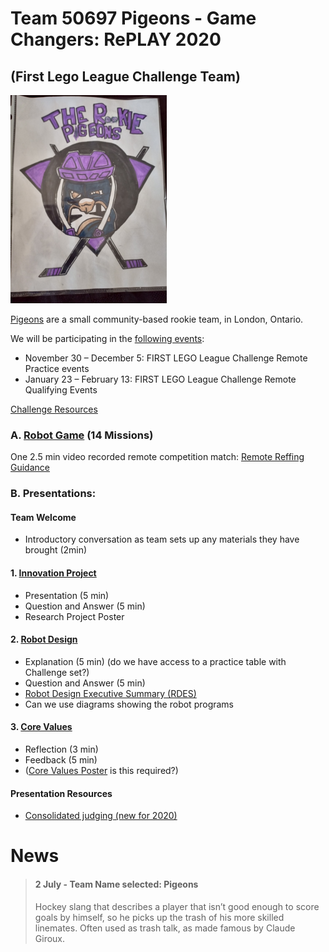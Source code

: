 # Team 50697 Pigeons - Game Changers: RePLAY 2020
## (First Lego League Challenge Team)

![image](pigeon-logo.png)

[Pigeons](https://fll-pigeons.github.io/gamechangers/) are a small community-based rookie team, in London, Ontario.

We will be participating in the [following events](https://www.firstroboticscanada.org/covid-3/):

  * November 30 – December 5:  FIRST LEGO League Challenge Remote Practice events
  * January 23 – February 13: FIRST LEGO League Challenge Remote Qualifying Events

[Challenge Resources](challenge.md)

### A. [Robot Game](robotgame.md) (14 Missions)

One 2.5 min video recorded remote competition match: [Remote Reffing Guidance](https://info.firstinspires.org/hubfs/Education_Resources/thinkscape/PD/FLL%20Explore%20and%20Challenge/RePLAY%20Remote%20Reffing%20Guidance.pdf)

### B. Presentations:

#### Team Welcome
* Introductory conversation as team sets up any materials they have brought (2min)

#### 1. [Innovation Project](projet.md)
* Presentation (5 min)
* Question and Answer (5 min)
* Research Project Poster

#### 2. [Robot Design](robotDesign.md)
* Explanation (5 min) (do we have access to a practice table with Challenge set?)
* Question and Answer (5 min) 
* [Robot Design Executive Summary (RDES)](IO_RDES.pdf)
* Can we use diagrams showing the robot programs

#### 3. [Core Values](coreValues.md)
* Reflection (3 min)
* Feedback (5 min)
* ([Core Values Poster](http://flltutorials.com/translations/en-us/CoreValues/CVPoster.pdf) is this required?)

#### Presentation Resources
* [Consolidated judging (new for 2020)](https://firstinspiresst01.blob.core.windows.net/first-game-changers/fll-challenge/Judging-Session-for-Teams.pdf)


# News
> #### 2 July - Team Name selected: Pigeons
> Hockey slang that describes a player that isn’t good enough to score goals by himself, so he picks up the trash of his more skilled linemates. Often used as trash talk, as made famous by Claude Giroux.
